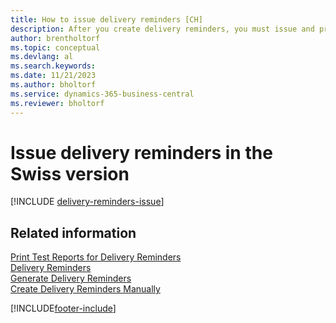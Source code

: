 ```yaml
---
title: How to issue delivery reminders [CH]
description: After you create delivery reminders, you must issue and print them so that you can send reminders to vendors. 
author: brentholtorf
ms.topic: conceptual
ms.devlang: al
ms.search.keywords:
ms.date: 11/21/2023
ms.author: bholtorf
ms.service: dynamics-365-business-central
ms.reviewer: bholtorf
---
```

# Issue delivery reminders in the Swiss version

[!INCLUDE [delivery-reminders-issue](../includes/ATCHDE/delivery-reminders-issue.md)]

## Related information

[Print Test Reports for Delivery Reminders](how-to-print-test-reports-for-delivery-reminders.md)  
[Delivery Reminders](delivery-reminders.md)  
[Generate Delivery Reminders](how-to-generate-delivery-reminders.md)  
[Create Delivery Reminders Manually](how-to-create-delivery-reminders-manually.md)  


[!INCLUDE[footer-include](../../includes/footer-banner.md)]